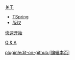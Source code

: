[关于]()

* [TSpring](/index.md)
* [版权](/about/copyright.md)

[快速开始](/quickstart/index.md)

[Q & A](/qa/index.md)

[plugin!edit-on-github:[编辑本页]](node-tspring#master)
